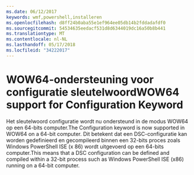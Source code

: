 ```yaml
---
ms.date: 06/12/2017
keywords: wmf,powershell,installeren
ms.openlocfilehash: d8ff24b0aba55e1ef964ee05db14b2fddadafdf0
ms.sourcegitcommit: 54534635eedacf531d8d6344019dc16a50b8b441
ms.translationtype: MT
ms.contentlocale: nl-NL
ms.lasthandoff: 05/17/2018
ms.locfileid: "34222017"
---
```

# <a name="wow64-support-for-configuration-keyword"></a><span data-ttu-id="3c6a4-102">WOW64-ondersteuning voor configuratie sleutelwoord</span><span class="sxs-lookup"><span data-stu-id="3c6a4-102">WOW64 support for Configuration Keyword</span></span>

<span data-ttu-id="3c6a4-103">Het sleutelwoord configuratie wordt nu ondersteund in de modus WOW64 op een 64-bits computer.</span><span class="sxs-lookup"><span data-stu-id="3c6a4-103">The Configuration keyword is now supported in WOW64 on a 64-bit computer.</span></span> <span data-ttu-id="3c6a4-104">Dit betekent dat een DSC-configuratie kan worden gedefinieerd en gecompileerd binnen een 32-bits proces zoals Windows PowerShell ISE (x 86) wordt uitgevoerd op een 64-bits computer.</span><span class="sxs-lookup"><span data-stu-id="3c6a4-104">This means that a DSC configuration can be defined and compiled within a 32-bit process such as Windows PowerShell ISE (x86) running on a 64-bit computer.</span></span>
